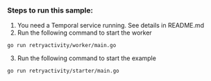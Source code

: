 ### Steps to run this sample:
1) You need a Temporal service running. See details in README.md
2) Run the following command to start the worker
```
go run retryactivity/worker/main.go
```
3) Run the following command to start the example
```
go run retryactivity/starter/main.go
```
